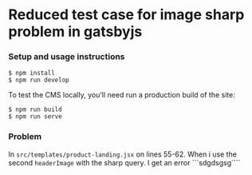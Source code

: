 # Reduced test case for image sharp problem in gatsbyjs

### Setup and usage instructions
```
$ npm install
$ npm run develop
```
To test the CMS locally, you'll need run a production build of the site:
```
$ npm run build
$ npm run serve
```

### Problem
In `src/templates/product-landing.jsx` on lines 55-62.  When i use the second `headerImage` with the sharp query. I get an error
```sdgdsgsg````
